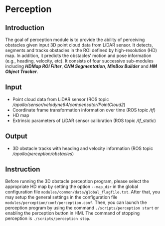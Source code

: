 # Perception

## Introduction
  The goal of perception module is to provide the ability of perceiving obstacles given input 3D point cloud data from LiDAR sensor. It detects, segments and tracks obstacles in the ROI defined by high-resolution (HD) map. In addition, it predicts the obstacles’ motion and pose information (e.g., heading, velocity, etc). It consists of four successive sub-modules including **_HDMap ROI Filter_**, **_CNN Segmentation_**, **_MinBox Builder_** and **_HM Object Tracker_**.

## Input
  * Point cloud data from LiDAR sensor (ROS topic _/apollo/sensor/velodyne64/compensator/PointCloud2_)
  * Coordinate frame transformation information over time (ROS topic _/tf_)
  * HD map
  * Extrinsic parameters of LiDAR sensor calibration (ROS topic _/tf_static_)

## Output
  * 3D obstacle tracks with heading and velocity information (ROS topic _/apollo/perception/obstacles_)

## Instruction
  Before running the 3D obstacle perception program, please select the appropriate HD map by setting the option `--map_dir` in the global configuration file `modules/common/data/global_flagfile.txt`. After that, you may setup the general settings in the configuration file `modules/perception/conf/perception.conf`. Then, you can launch the perception program by using the command `./scripts/perception start` or enabling the perception button in HMI. The command of stopping perception is `./scripts/perception stop`.